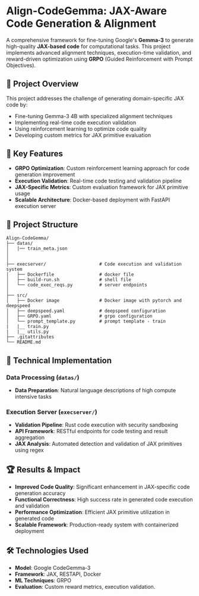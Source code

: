 # Align-CodeGemma: JAX-Aware Code Generation & Alignment

A comprehensive framework for fine-tuning Google's **Gemma-3** to generate high-quality **JAX-based code** for computational tasks. This project implements advanced alignment techniques, execution-time validation, and reward-driven optimization using **GRPO** (Guided Reinforcement with Prompt Objectives).

## 🎯 Project Overview

This project addresses the challenge of generating domain-specific JAX code by:
- Fine-tuning Gemma-3 4B with specialized alignment techniques
- Implementing real-time code execution validation
- Using reinforcement learning to optimize code quality
- Developing custom metrics for JAX primitive evaluation

## 🚀 Key Features

- **GRPO Optimization**: Custom reinforcement learning approach for code generation improvement
- **Execution Validation**: Real-time code testing and validation pipeline
- **JAX-Specific Metrics**: Custom evaluation framework for JAX primitive usage
- **Scalable Architecture**: Docker-based deployment with FastAPI execution server

## 📁 Project Structure

```
Align-CodeGemma/
├── datas/                          
│   |── train_meta.json           
│      
│
├── execserver/                    # Code execution and validation system
│   ├── Dockerfile                 # docker file 
│   ├── build-run.sh               # shell file
│   └── code_exec_reqs.py          # server endpoints
│
├── src/                         
│   ├── Docker image               # Docker image with pytorch and deepspeed
│   ├── deepspeed.yaml             # deepspeed configuration
│   ├── GRPO.yaml                  # grpo configuration
│   └── prompt_template.py         # prompt template - train
|   |__ train.py                   
|   |__ utils.py                                       
├── .gitattributes
└── README.md
```

## 🔧 Technical Implementation

### Data Processing (`datas/`)
- **Data Preparation**: Natural language descriptions of high compute intensive tasks

### Execution Server (`execserver/`)
- **Validation Pipeline**: Rust code execution with security sandboxing
- **API Framework**: RESTful endpoints for code testing and result aggregation
- **JAX Analysis**: Automated detection and validation of JAX primitives using regex

## 🏆 Results & Impact

- **Improved Code Quality**: Significant enhancement in JAX-specific code generation accuracy
- **Functional Correctness**: High success rate in generated code execution and validation
- **Performance Optimization**: Efficient JAX primitive utilization in generated code
- **Scalable Framework**: Production-ready system with containerized deployment

## 🛠️ Technologies Used

- **Model**: Google CodeGemma-3
- **Framework**: JAX, RESTAPI, Docker
- **ML Techniques**:  GRPO
- **Evaluation**: Custom reward metrics, execution validation.

